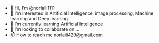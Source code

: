 - 👋 Hi, I’m @norlaili1111
- 👀 I’m interested in Artificial Intelligence, image processing, Machine learning and Deep learning
- 🌱 I’m currently learning Artificial Inteligence
- 💞️ I’m looking to collaborate on ...
- 📫 How to reach me norlaili429@gmail.com

<!---
norlaili1111/norlaili1111 is a ✨ special ✨ repository because its `README.md` (this file) appears on your GitHub profile.
You can click the Preview link to take a look at your changes.
--->
